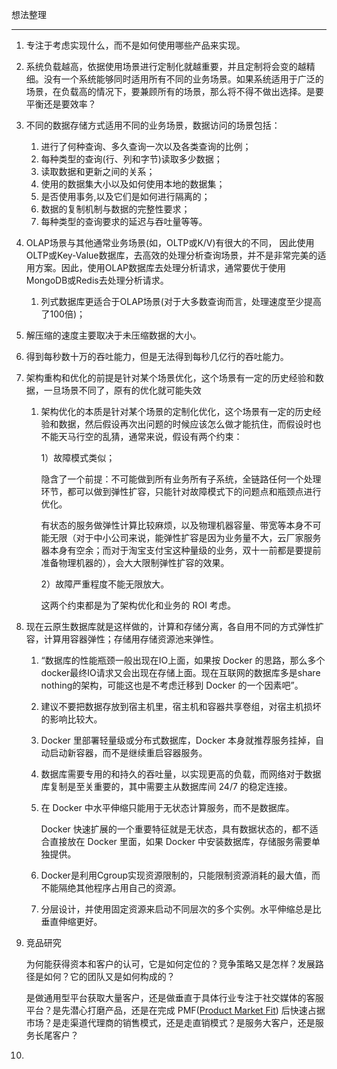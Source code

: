 想法整理

---

1. 专注于考虑实现什么，而不是如何使用哪些产品来实现。

2. 系统负载越高，依据使用场景进行定制化就越重要，并且定制将会变的越精细。没有一个系统能够同时适用所有不同的业务场景。如果系统适用于广泛的场景，在负载高的情况下，要兼顾所有的场景，那么将不得不做出选择。是要平衡还是要效率？

3. 不同的数据存储方式适用不同的业务场景，数据访问的场景包括：

   1. 进行了何种查询、多久查询一次以及各类查询的比例；
   2. 每种类型的查询(行、列和字节)读取多少数据；
   3. 读取数据和更新之间的关系；
   4. 使用的数据集大小以及如何使用本地的数据集；
   5. 是否使用事务,以及它们是如何进行隔离的；
   6. 数据的复制机制与数据的完整性要求；
   7. 每种类型的查询要求的延迟与吞吐量等等。

4. OLAP场景与其他通常业务场景(如，OLTP或K/V)有很大的不同， 因此使用OLTP或Key-Value数据库，去高效的处理分析查询场景，并不是非常完美的适用方案。因此，使用OLAP数据库去处理分析请求，通常要优于使用MongoDB或Redis去处理分析请求。

   1. 列式数据库更适合于OLAP场景(对于大多数查询而言，处理速度至少提高了100倍)；

5. 解压缩的速度主要取决于未压缩数据的大小。

6. 得到每秒数十万的吞吐能力，但是无法得到每秒几亿行的吞吐能力。

7. 架构重构和优化的前提是针对某个场景优化，这个场景有一定的历史经验和数据，一旦场景不同了，原有的优化就可能失效

   1. 架构优化的本质是针对某个场景的定制化优化，这个场景有一定的历史经验和数据，然后假设再次出问题的时候应该怎么做才能抗住，而假设时也不能天马行空的乱猜，通常来说，假设有两个约束：

      1）故障模式类似；

      ​	隐含了一个前提：不可能做到所有业务所有子系统，全链路任何一个处理环节，都可以做到弹性扩容，只能针对故障模式下的问题点和瓶颈点进行优化。

      ​	有状态的服务做弹性计算比较麻烦，以及物理机器容量、带宽等本身不可能无限（对于中小公司来说，能弹性扩容是因为业务量不大，云厂家服务器本身有空余；而对于淘宝支付宝这种量级的业务，双十一前都是要提前准备物理机器的），会大大限制弹性扩容的效果。

      2）故障严重程度不能无限放大。

      这两个约束都是为了架构优化和业务的 ROI 考虑。

8. 现在云原生数据库就是这样做的，计算和存储分离，各自用不同的方式弹性扩容，计算用容器弹性；存储用存储资源池来弹性。

   1. “数据库的性能瓶颈一般出现在IO上面，如果按 Docker 的思路，那么多个docker最终IO请求又会出现在存储上面。现在互联网的数据库多是share nothing的架构，可能这也是不考虑迁移到 Docker 的一个因素吧”。

   2. 建议不要把数据存放到宿主机里，宿主机和容器共享卷组，对宿主机损坏的影响比较大。

   3. Docker 里部署轻量级或分布式数据库，Docker 本身就推荐服务挂掉，自动启动新容器，而不是继续重启容器服务。

   4. 数据库需要专用的和持久的吞吐量，以实现更高的负载，而网络对于数据库复制是至关重要的，其中需要主从数据库间 24/7 的稳定连接。

   5. 在 Docker 中水平伸缩只能用于无状态计算服务，而不是数据库。

      Docker 快速扩展的一个重要特征就是无状态，具有数据状态的，都不适合直接放在 Docker 里面，如果 Docker 中安装数据库，存储服务需要单独提供。

   6. Docker是利用Cgroup实现资源限制的，只能限制资源消耗的最大值，而不能隔绝其他程序占用自己的资源。

   7. 分层设计，并使用固定资源来启动不同层次的多个实例。水平伸缩总是比垂直伸缩更好。

9. 竞品研究

   为何能获得资本和客户的认可，它是如何定位的？竞争策略又是怎样？发展路径是如何？它的团队又是如何构成的？

   是做通用型平台获取大量客户，还是做垂直于具体行业专注于社交媒体的客服平台？是先潜心打磨产品，还是在完成 PMF([Product Market Fit](https://link.zhihu.com/?target=http%3A//www.woshipm.com/pd/327126.html)) 后快速占据市场？是走渠道代理商的销售模式，还是走直销模式？是服务大客户，还是服务长尾客户？

10. 